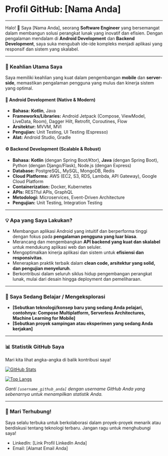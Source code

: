 # Profil GitHub: [Nama Anda]

---

Halo! 👋 Saya [Nama Anda], seorang **Software Engineer** yang bersemangat dalam membangun solusi perangkat lunak yang inovatif dan efisien. Dengan pengalaman mendalam di **Android Development** dan **Backend Development**, saya suka mengubah ide-ide kompleks menjadi aplikasi yang responsif dan sistem yang skalabel.

---

### 🚀 Keahlian Utama Saya

Saya memiliki keahlian yang kuat dalam pengembangan **mobile** dan **server-side**, memastikan pengalaman pengguna yang mulus dan kinerja sistem yang optimal.

#### 📱 Android Development (Native & Modern)
* **Bahasa:** **Kotlin**, Java
* **Frameworks/Libraries:** Android Jetpack (Compose, ViewModel, LiveData, Room), Dagger Hilt, Retrofit, Coroutines, Flow
* **Arsitektur:** MVVM, MVI
* **Pengujian:** Unit Testing, UI Testing (Espresso)
* **Alat:** Android Studio, Gradle

#### ⚙️ Backend Development (Scalable & Robust)
* **Bahasa:** **Kotlin** (dengan Spring Boot/Ktor), **Java** (dengan Spring Boot), Python (dengan Django/Flask), Node.js (dengan Express)
* **Database:** PostgreSQL, MySQL, MongoDB, Redis
* **Cloud Platforms:** AWS (EC2, S3, RDS, Lambda, API Gateway), Google Cloud Platform
* **Containerization:** Docker, Kubernetes
* **APIs:** RESTful APIs, GraphQL
* **Metodologi:** Microservices, Event-Driven Architecture
* **Pengujian:** Unit Testing, Integration Testing

---

### 💡 Apa yang Saya Lakukan?

* Membangun aplikasi Android yang intuitif dan berperforma tinggi dengan fokus pada **pengalaman pengguna yang luar biasa**.
* Merancang dan mengembangkan **API backend yang kuat dan skalabel** untuk mendukung aplikasi web dan seluler.
* Mengoptimalkan kinerja aplikasi dan sistem untuk **efisiensi dan responsivitas**.
* Menerapkan praktik terbaik dalam **clean code, arsitektur yang solid, dan pengujian menyeluruh**.
* Berkontribusi dalam seluruh siklus hidup pengembangan perangkat lunak, mulai dari desain hingga deployment dan pemeliharaan.

---

### 🌱 Saya Sedang Belajar / Mengeksplorasi

* **[Sebutkan teknologi/konsep baru yang sedang Anda pelajari, contohnya: Compose Multiplatform, Serverless Architectures, Machine Learning for Mobile]**
* **[Sebutkan proyek sampingan atau eksperimen yang sedang Anda kerjakan]**

---

### 📊 Statistik GitHub Saya

Mari kita lihat angka-angka di balik kontribusi saya!

[![GitHub Stats](https://github-readme-stats.vercel.app/api?username=almagribii&show_icons=true&theme=radical&hide_border=true)](https://github.com/almagribii)

[![Top Langs](https://github-readme-stats.vercel.app/api/top-langs/?username=almagribii&layout=compact&theme=radical&hide_border=true)](https://github.com/almagribii)

*Ganti `[username_github_anda]` dengan username GitHub Anda yang sebenarnya untuk menampilkan statistik Anda.*

---

### 🤝 Mari Terhubung!

Saya selalu terbuka untuk berkolaborasi dalam proyek-proyek menarik atau berdiskusi tentang teknologi terbaru. Jangan ragu untuk menghubungi saya!

* LinkedIn: [Link Profil LinkedIn Anda]
* Email: [Alamat Email Anda]
